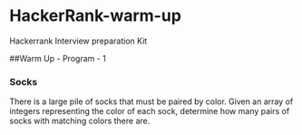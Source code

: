 # HackerRank-warm-up
Hackerrank Interview preparation Kit 

##Warm Up - Program - 1
### Socks

There is a large pile of socks that must be paired by color. Given an array of integers representing the color of each sock, determine how many pairs of socks with matching colors there are.
